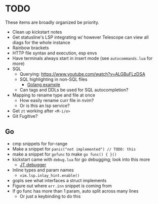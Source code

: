 # TODO

These items are broadly organized be priority.

- Clean up kickstart notes
- Get statusline's LSP integrating w/ however Telescope can view all diags for
  the whole instance
- Rainbow brackets
- HTTP file syntax and execution, esp envs
- Have terminals always start in insert mode (see `autocommands.lua` for more)
- SQL
  - Querying: https://www.youtube.com/watch?v=ALGBuFLzDSA
  - SQL highlighting in non-SQL files
    - [Golang example](https://www.reddit.com/r/neovim/comments/118e2bz/tip_use_treesitter_to_enable_sql_templates_inside/)
  - Can tags and DDLs be used for SQL autocompletion?
- Mapping to rename type and file at once
  - How easily rename curr file in nvim?
  - Or is this an lsp service?
- Get `zt` working after `<M-i/o>`
- Git Fugitive?

## Go

- cmp snippets for for-range
- Make a snippet for `panic("not implemented") // TODO: this`
- make a snippet for `gofunc` to make `go func() { }()`
- kickstart came with `debug.lua` for go debugging; look into this more
  - [JT debugger](https://www.youtube.com/watch?v=lyNfnI-B640)
- Inline types and param names
  - `vim.lsp.inlay_hint.enable()`
- gopls see what interfaces a struct implements
- Figure out where `err.inn` snippet is coming from
- If go func has more than 1 param, auto split across many lines
  - Or just a keybinding to do this

